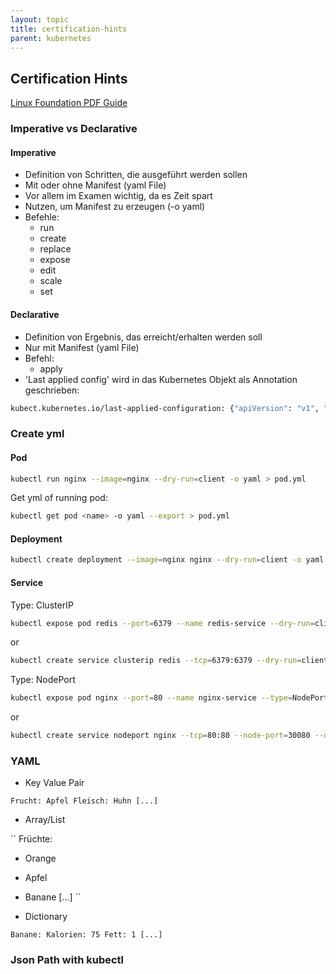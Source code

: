 ```yaml
---
layout: topic
title: certification-hints
parent: kubernetes
---
```


## Certification Hints

[Linux Foundation PDF Guide](https://training.linuxfoundation.org/wp-content/uploads/2019/08/Important-Tips-CKA-CKAD-Master-8.5.19.pdf)

### Imperative vs Declarative

#### Imperative

- Definition von Schritten, die ausgeführt werden sollen
- Mit oder ohne Manifest (yaml File)
- Vor allem im Examen wichtig, da es Zeit spart
- Nutzen, um Manifest zu erzeugen (-o yaml)
- Befehle:
	- run
	- create
	- replace
	- expose
	- edit
	- scale
	- set

#### Declarative

- Definition von Ergebnis, das erreicht/erhalten werden soll
- Nur mit Manifest (yaml File)
- Befehl:
	- apply
- 'Last applied config' wird in das Kubernetes Objekt als Annotation geschrieben:

```bash
kubect.kubernetes.io/last-applied-configuration: {"apiVersion": "v1", "kind": ... }
```
### Create yml

#### Pod

```bash
kubectl run nginx --image=nginx --dry-run=client -o yaml > pod.yml
```

Get yml of running pod:

```bash
kubectl get pod <name> -o yaml --export > pod.yml
```

#### Deployment

```bash
kubectl create deployment --image=nginx nginx --dry-run=client -o yaml > deploy.yml
```

#### Service

Type: ClusterIP

```bash
kubectl expose pod redis --port=6379 --name redis-service --dry-run=client -o yaml > svc.yml
```

or

```bash
kubectl create service clusterip redis --tcp=6379:6379 --dry-run=client -o yaml > svc.yml
```

Type: NodePort

```bash
kubectl expose pod nginx --port=80 --name nginx-service --type=NodePort --dry-run=client -o yaml > svc.yml
```

or

```bash
kubectl create service nodeport nginx --tcp=80:80 --node-port=30080 --dry-run=client -o yaml > svc.yml
```

### YAML

- Key Value Pair

``
Frucht: Apfel
Fleisch: Huhn
[...]
``

- Array/List

``
Früchte:
- Orange
- Apfel
- Banane
[...]
``

- Dictionary

``
Banane:
	Kalorien: 75
	Fett: 1
	[...]
``


### Json Path with kubectl


